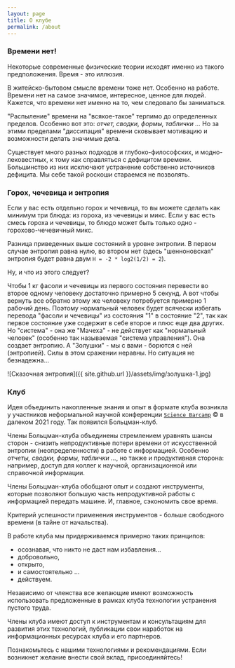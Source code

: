 ```yaml
---
layout: page
title: О клубе
permalink: /about
---
```



### Времени нет!

Некоторые современные физические теории исходят именно из такого предположения. Время - это иллюзия.

В житейско-бытовом смысле времени тоже нет. Особенно на работе. Времени нет на самое значимое, интересное, ценное для людей. Кажется, что времени нет именно на то, чем следовало бы заниматься.

"Распыление" времени на "всякое-такое" терпимо до определенных пределов. Особенно вот это: *отчет, сводки, формы, таблички ...* Но за этими пределами "диссипация" времени сковывает мотивацию и возможности делать значимые дела.  

Существует много разных подходов и глубоко-философских, и модно-лековестных, к тому как справляться с дефицитом времени. Большинство из них исключают устранение собственно источников дефицита. Мы себе такой роскоши стараемся не позволять.

### Горох, чечевица и энтропия

Если у вас есть отдельно горох и чечевица, то вы можете сделать как минимум три блюда: из гороха, из чечевицы и микс. Если у вас есть смесь гороха и чечевицы, то блюдо может быть только одно - горохово-чечевичный микс.

Разница приведенных выше состояний в уровне энтропии. В первом случае энтропия равна нулю, во втором нет (здесь "шенноновская" энтропия будет равна двум `H = -2 * log2(1/2) = 2`).

Ну, и что из этого следует?

Чтобы 1 кг фасоли и чечевицы из первого состояния перевести во второе  одному человеку достаточно примерно 5 секунд. А вот чтобы вернуть все обратно этому же человеку потребуется примерно 1 рабочий день. Поэтому нормальный человек будет всячески избегать перевода "фасоли и чечевицы" из состояния "1" в состояние "2", так как первое состояние уже содержит в себе второе и плюс еще два других. Но "система" - она же "Мачеха" - не действует как "нормальный человек" (особенно так называемая "система управления"). Она  создает энтропию. А "Золушки" - мы с вами - борются с ней (энтропией). Силы в этом сражении неравны. Но ситуация не безнадежна...

![Сказочная энтропия]({{ site.github.url }}/assets/img/золушка-1.jpg)

### Клуб

Идея объединить накопленные знания и опыт в формате клуба возникла у участников неформальной научной конференции [`Science Barcamp`](https://science-barcamp.ru/topic_2) &copy; в далеком 2021 году. Так появился Больцман-клуб.

Члены Больцман-клуба объединены стремлением уравнять шансы сторон - снизить непродуктивные потери времени от искусственной энтропии (неопределенности) в работе с информацией. Особенно *отчеты, сводки, формы, таблички ...*, но также и продуктивная сторона: например, доступ для коллег к научной, организационной или справочной информации.

Члены Больцман-клуба обобщают опыт и создают инструменты, которые позволяют большую часть непродуктивной работы с информацией передать машине. И, главное, сэкономить свое время.

Критерий успешности применения инструментов - больше свободного времени (в тайне от начальства).

В работе клуба мы придерживаемся примерно таких принципов:

- осознавая, что никто не даст нам избавления...
- добровольно,
- открыто,
- и самостоятельно ...
- действуем.

Независимо от членства все желающие имеют возможность использовать предложенные в рамках клуба технологии устранения пустого труда.

Члены клуба имеют доступ к инструментам и консультациям для развития этих технологий, публикации свои наработок на информационных ресурсах клуба и его партнеров.

Познакомьтесь с нашими технологиями и рекомендациями. Если возникнет желание внести свой вклад, присоединяйтесь!
